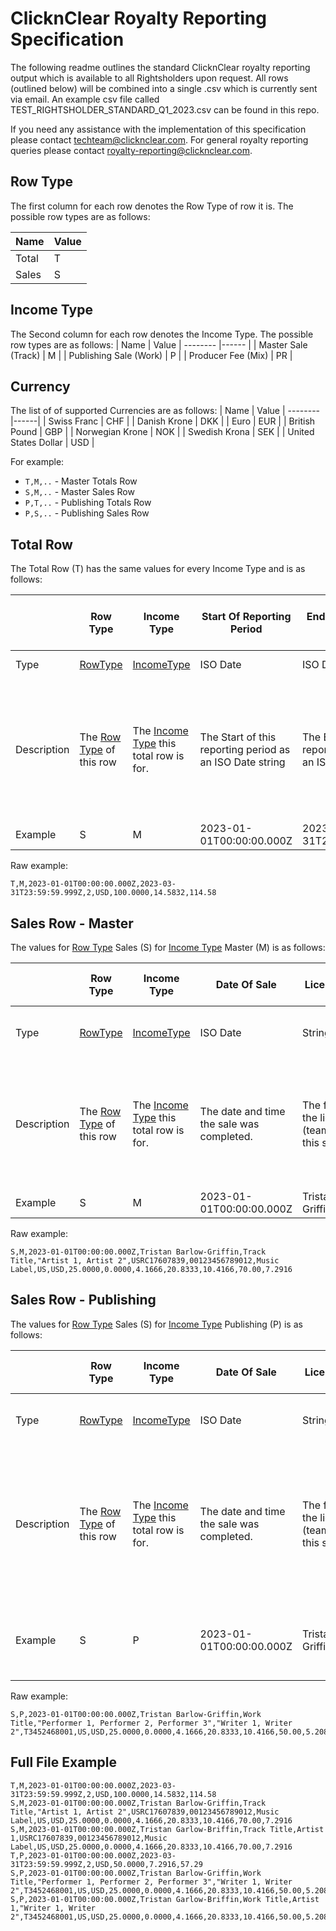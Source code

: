 # ClicknClear Royalty Reporting Specification
The following readme outlines the standard ClicknClear royalty reporting output which is available to all Rightsholders upon request.
All rows (outlined below) will be combined into a single .csv which is currently sent via email.
An example csv file called TEST_RIGHTSHOLDER_STANDARD_Q1_2023.csv can be found in this repo.

If you need any assistance with the implementation of this specification please contact [techteam@clicknclear.com](mailto:techteam@clicknclear.com).
For general royalty reporting queries please contact [royalty-reporting@clicknclear.com](mailto:royalty-reporting@clicknclear.com).

## Row Type
The first column for each row denotes the Row Type of row it is. The possible row types are as follows:

| Name           | Value
| -------- |-------------  |
| Total | T |
| Sales | S      |

## Income Type
The Second column for each row denotes the Income Type. The possible row types are as follows:
| Name                   | Value
| --------               |------ |
| Master Sale (Track)    | M     |
| Publishing Sale (Work) | P     |
| Producer Fee (Mix)     | PR    |

## Currency
The list of of supported Currencies are as follows:
| Name                 | Value
| --------             |------|
| Swiss Franc          | CHF  |
| Danish Krone         | DKK  |
| Euro                 | EUR  |
| British Pound        | GBP  |
| Norwegian Krone      | NOK  |
| Swedish Krona        | SEK  |
| United States Dollar | USD  |

For example:
- `T,M,..` - Master Totals Row
- `S,M,..` - Master Sales Row
- `P,T,..` - Publishing Totals Row
- `P,S,..` - Publishing Sales Row


## Total Row

The Total Row (T) has the same values for every Income Type and is as follows:

|             | Row Type                               | Income Type                                            | Start Of Reporting Period                                | End Of Reporting Period                                | Number of Sales Of this Income Type                                           | Currency                                                           | Balance Brought Forwards                                     | Amounts Due To Rightsholder                                           | Total Due To Rightsholder
| --------    | ----------                             | ----------                                             | ----------                                               | ----------                                             | ----------                                                                    | ----------                                                         | ----------                                                   | ----------                                                            | ----------
| Type        | [RowType](#row-type)                   | [IncomeType](#income-type)                             | ISO Date                                                 | ISO Date                                               | int                                                                           | Currency                                                           | float (4dp)                                                  | float (4dp)                                                           | float (2dp)
| Description | The [Row Type](#row-type)  of this row | The [Income Type](#income-type) this total row is for. | The Start of this reporting period as an ISO Date string | The End of this reporting period as an ISO Date string | The number of sales of this [IncomeType](#income-type) present in this report | The [Currency](#currency) the financial values of this line are in | The balance brought forwards from previous reporting periods | The amount due to the rightsholder generate for this reporting period | The final total due to the rightsholder for this reporting period and the previous balance brought forwards
| Example     | S                                      | M                                                      | 2023-01-01T00:00:00.000Z                                 | 2023-03-31T23:59:59.000Z                               | 10                                                                            | USD                                                                | 100.4220                                                     | 50.0881                                                               | 150.51

Raw example:
```
T,M,2023-01-01T00:00:00.000Z,2023-03-31T23:59:59.999Z,2,USD,100.0000,14.5832,114.58
```

## Sales Row - Master

The values for [Row Type](#row-type) Sales (S) for [Income Type](#row-type) Master (M) is as follows:

|             | Row Type                               | Income Type                                            | Date Of Sale                              | Licensee Name                                                     |  Title                               | Performed By                                                          | ISRC                                    | UPC                                    | Label                                    | Territory Licensed                        | Currency                                                           | Gross Receipts                    | Refund                         | Sales Tax                           | Net Receipts                                                               | Distributable Recording Revenue                                      | License Margin                                                                    | Amount Due to Rightsholder                              |
| --------    | ----------                             | ----------                                             | ----------                                | ----------                                                        | ----------                           | ----------                                                            | ----------                              | ----------                             | ----------                               | ----------                                | ----------                                                         | ----------                        | ----------                     | ----------                          | ----------                                                                 | ----------                                                           | ----------                                                                        | ----------                                              |
| Type        | [RowType](#row-type)                   | [IncomeType](#income-type)                             | ISO Date                                  | String                                                            | String                               | String                                                                | String                                  | String                                 | String                                   | ISO 3166 Territory Code                   | Currency                                                           | float (4dp)                       | float (4dp)                    | float (4dp)                         | float (4dp)                                                                | float (4dp)                                                          | float (percent, 2dp)                                                              | float (4dp)                                             |
| Description | The [Row Type](#row-type)  of this row | The [Income Type](#income-type) this total row is for. | The date and time the sale was completed. | The full name of the licensee (team/individual) this sale is for. | The title of track this sale is for. | Comma Separated List of the performers of the track this sale is for. | The ISRC of the track this sale is for. | The UPC of the track this sale is for. | The Name of the label this track is for. | The Territory licensed this sale is for.  | The [Currency](#currency) the financial values of this line are in | The Gross Receipts for this sale. | The refund value for this sale | The sales tax applied to this sale. | The Net Receipts for this sale (Gross Receipts minus Sales Tax & Refunds). | The total distributable revenue for the master rights for this sale. | The license margin percentage the RH will receive from the distributable revenue. | The final amount due to the Rightsholder for this sale. |
| Example     | S                                      | M                                                      | 2023-01-01T00:00:00.000Z                  | Tristan Barlow-Griffin                                            | Track Title                          | Artist 1, Artist 2                                                    | USRC17607839                            | 00123456789012                         | Music Label                              | US                                        | USD                                                                | 25.0000                           | 0.0000                         | 4.1666                              | 20.8333                                                                    | 10.4166                                                              | 70.00                                                                             | 7.2916                                                  |

Raw example:
```
S,M,2023-01-01T00:00:00.000Z,Tristan Barlow-Griffin,Track Title,"Artist 1, Artist 2",USRC17607839,00123456789012,Music Label,US,USD,25.0000,0.0000,4.1666,20.8333,10.4166,70.00,7.2916
```

## Sales Row - Publishing

The values for [Row Type](#row-type) Sales (S) for [Income Type](#row-type) Publishing (P) is as follows:

|             | Row Type                               | Income Type                                            | Date Of Sale                              | Licensee Name                                                     |  Title                                  | Performed By                                                          | Writers                                             | ISWC                                   | Territory Licensed                        | Currency                                                           | Gross Receipts                    | Refund                         | Sales Tax                           | Net Receipts                                                               | Distributable Composition Revenue                                        | Composition Ownership                                                                         | Fee For Composition Share                                                                                        | License Margin                                                                    | Amount Due to Rightsholder                              |
| --------    | ----------                             | ----------                                             | ----------                                | ----------                                                        | ----------                              | ----------                                                            | ----------                                          | ----------                             | ----------                                | ----------                                                         | ----------                        | ----------                     | ----------                          | ----------                                                                 | ----------                                                               | ----------                                                                                    | ----------                                                                                                       | ----------                                                                        | ----------                                              |
| Type        | [RowType](#row-type)                   | [IncomeType](#income-type)                             | ISO Date                                  | String                                                            | String                                  | String                                                                | String                                              | String                                 | ISO 3166 Territory Code                   | Currency                                                           | float (4dp)                       | float (4dp)                    | float (4dp)                         | float (4dp)                                                                | float (4dp)                                                              | float (percent, 2dp)                                                                          | float (4dp)                                                                                                      | float (percent, 2dp)                                                              | float (4dp)                                             |
| Description | The [Row Type](#row-type)  of this row | The [Income Type](#income-type) this total row is for. | The date and time the sale was completed. | The full name of the licensee (team/individual) this sale is for. | The title of the work this sale is for. | Comma Separated List of the performers of the work this sale is for.  | A Comma Separated list of the writers on the work.  | The ISWC of the work this sale is for. | The Territory licensed this sale is for.  | The [Currency](#currency) the financial values of this line are in | The Gross Receipts for this sale. | The refund value for this sale | The sales tax applied to this sale. | The Net Receipts for this sale (Gross Receipts minus Sales Tax & Refunds). | The total distributable revenue for the publishing rights for this sale. | The controlling percentage ownership of this work the Rightsholder has in the sold territory. | The amount of distributable revenue available to the Rightsholder based for their ownership of this composition. | The license margin percentage the RH will receive from the distributable revenue. | The final amount due to the Rightsholder for this sale. |
| Example     | S                                      | P                                                      | 2023-01-01T00:00:00.000Z                  | Tristan Barlow-Griffin                                            | Work Title                              | Performer 1, Performer 2, Performer 3                                 | Writer 1, Writer 2                                  | T3452468001                            | US                                        | USD                                                                | 25.0000                           | 0.0000                         | 4.1666                              | 20.8333                                                                    | 10.4166                                                                  | 50.00                                                                                         | 5.2083                                                                                                           | 70.00                                                                             | 3.6458                                                  |

Raw example:
```
S,P,2023-01-01T00:00:00.000Z,Tristan Barlow-Griffin,Work Title,"Performer 1, Performer 2, Performer 3","Writer 1, Writer 2",T3452468001,US,USD,25.0000,0.0000,4.1666,20.8333,10.4166,50.00,5.2083,70.00,3.6458
```


## Full File Example
```
T,M,2023-01-01T00:00:00.000Z,2023-03-31T23:59:59.999Z,2,USD,100.0000,14.5832,114.58
S,M,2023-01-01T00:00:00.000Z,Tristan Barlow-Griffin,Track Title,"Artist 1, Artist 2",USRC17607839,00123456789012,Music Label,US,USD,25.0000,0.0000,4.1666,20.8333,10.4166,70.00,7.2916
S,M,2023-01-01T00:00:00.000Z,Tristan Garlow-Briffin,Track Title,Artist 1,USRC17607839,00123456789012,Music Label,US,USD,25.0000,0.0000,4.1666,20.8333,10.4166,70.00,7.2916
T,P,2023-01-01T00:00:00.000Z,2023-03-31T23:59:59.999Z,2,USD,50.0000,7.2916,57.29
S,P,2023-01-01T00:00:00.000Z,Tristan Barlow-Griffin,Work Title,"Performer 1, Performer 2, Performer 3","Writer 1, Writer 2",T3452468001,US,USD,25.0000,0.0000,4.1666,20.8333,10.4166,50.00,5.2083,70.00,3.6458
S,P,2023-01-01T00:00:00.000Z,Tristan Garlow-Briffin,Work Title,Artist 1,"Writer 1, Writer 2",T3452468001,US,USD,25.0000,0.0000,4.1666,20.8333,10.4166,50.00,5.2083,70.00,3.6458

```
